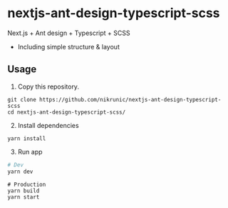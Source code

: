 # nextjs-ant-design-typescript-scss

Next.js + Ant design + Typescript + SCSS

- Including simple structure & layout

## Usage
1. Copy this repository.
```
git clone https://github.com/nikrunic/nextjs-ant-design-typescript-scss
cd nextjs-ant-design-typescript-scss/
```
2. Install dependencies
```
yarn install
```

3. Run app
``` bash
# Dev
yarn dev
```
```
# Production
yarn build
yarn start
```
